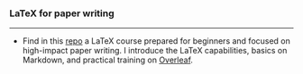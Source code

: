 ### LaTeX for paper writing
---

- Find in this [repo](https://github.com/gcpeixoto/mc-latex) a LaTeX course prepared for beginners and focused on high-impact paper writing. I introduce the LaTeX capabilities, basics on Markdown, and practical training on [Overleaf](https://www.overleaf.com).


